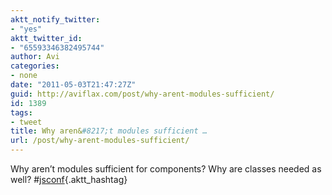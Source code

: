 ```yaml
---
aktt_notify_twitter:
- "yes"
aktt_twitter_id:
- "65593346382495744"
author: Avi
categories:
- none
date: "2011-05-03T21:47:27Z"
guid: http://aviflax.com/post/why-arent-modules-sufficient/
id: 1389
tags:
- tweet
title: Why aren&#8217;t modules sufficient …
url: /post/why-arent-modules-sufficient/
---
```

Why aren&#8217;t modules sufficient for components? Why are classes needed as well? #[jsconf](http://search.twitter.com/search?q=%23jsconf){.aktt_hashtag}
